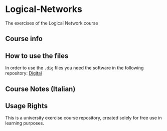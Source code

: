 # Logical-Networks
The exercises of the Logical Network course

## Course info

## How to use the files
In order to use the `.dig` files you need the software in the following repository:
[Digital](https://github.com/hneemann/Digital)

## Course Notes (Italian)

## Usage Rights
This is a university exercise course repository, created solely for free use in learning purposes.
